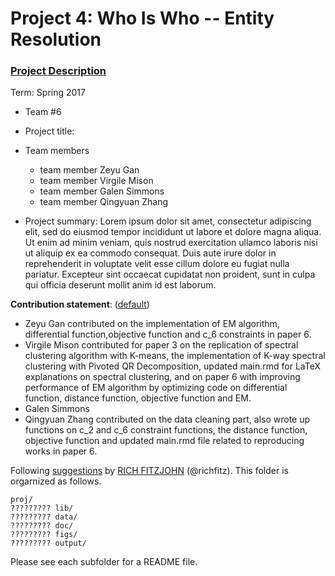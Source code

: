 # Project 4: Who Is Who -- Entity Resolution

### [Project Description](doc/project4_desc.md)

Term: Spring 2017

+ Team #6
+ Project title: 
+ Team members
	+ team member Zeyu Gan
	+ team member Virgile Mison
	+ team member Galen Simmons
	+ team member Qingyuan Zhang

+ Project summary: Lorem ipsum dolor sit amet, consectetur adipiscing elit, sed do eiusmod tempor incididunt ut labore et dolore magna aliqua. Ut enim ad minim veniam, quis nostrud exercitation ullamco laboris nisi ut aliquip ex ea commodo consequat. Duis aute irure dolor in reprehenderit in voluptate velit esse cillum dolore eu fugiat nulla pariatur. Excepteur sint occaecat cupidatat non proident, sunt in culpa qui officia deserunt mollit anim id est laborum.
	
**Contribution statement**: ([default](doc/a_note_on_contributions.md)) 

+ Zeyu Gan contributed on the implementation of EM algorithm, differential function,objective function and c_6 constraints in paper 6.
+ Virgile Mison contributed for paper 3 on the replication of spectral clustering algorithm with K-means, the implementation of K-way spectral clustering with Pivoted QR Decomposition, updated main.rmd for LaTeX explanations on spectral clustering, and on paper 6 with improving performance of EM algorithm by optimizing code on differential function, distance function, objective function and EM.
+ Galen Simmons
+ Qingyuan Zhang contributed on the data cleaning part, also wrote up functions on c_2 and c_6 constraint functions, the distance function, objective function and updated main.rmd file related to reproducing works in paper 6. 

Following [suggestions](http://nicercode.github.io/blog/2013-04-05-projects/) by [RICH FITZJOHN](http://nicercode.github.io/about/#Team) (@richfitz). This folder is orgarnized as follows.

```
proj/
????????? lib/
????????? data/
????????? doc/
????????? figs/
????????? output/
```

Please see each subfolder for a README file.
